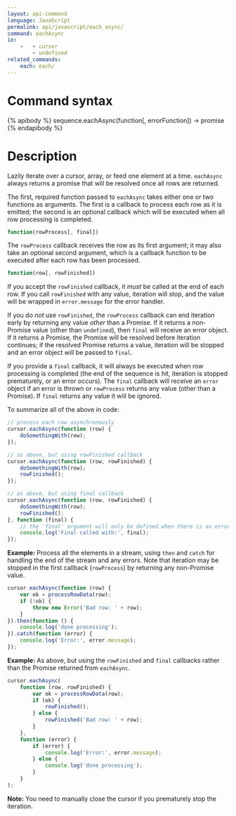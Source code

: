 ```yaml
---
layout: api-command
language: JavaScript
permalink: api/javascript/each_async/
command: eachAsync
io:
    -   - cursor
        - undefined
related_commands:
    each: each/
---
```


# Command syntax #

{% apibody %}
sequence.eachAsync(function[, errorFunction]) &rarr; promise
{% endapibody %}

# Description #

Lazily iterate over a cursor, array, or feed one element at a time. `eachAsync` always returns a promise that will be resolved once all rows are returned.

The first, required function passed to `eachAsync` takes either one or two functions as arguments. The first is a callback to process each row as it is emitted; the second is an optional callback which will be executed when all row processing is completed.

```js
function(rowProcess[, final])
```

The `rowProcess` callback receives the row as its first argument; it may also take an optional second argument, which is a callback function to be executed after each row has been processed.

```js
function(row[, rowFinished])
```

If you accept the `rowFinished` callback, it _must_ be called at the end of each row. If you call `rowFinished` with any value, iteration will stop, and the value will be wrapped in `error.message` for the error handler.

If you do _not_ use `rowFinished`, the `rowProcess` callback can end iteration early by returning any value _other_ than a Promise. If it returns a non-Promise value (other than `undefined`), then `final` will receive an error object. If it returns a Promise, the Promise will be resolved before iteration continues; if the resolved Promise returns a value, iteration will be stopped and an error object will be passed to `final`.

If you provide a `final` callback, it will always be executed when row processing is completed (the end of the sequence is hit, iteration is stopped prematurely, or an error occurs). The `final` callback will receive an `error` object if an error is thrown or `rowProcess` returns any value (other than a Promise). If `final` returns any value it will be ignored.

To summarize all of the above in code:

```js
// process each row asynchronously
cursor.eachAsync(function (row) {
    doSomethingWith(row);
});

// as above, but using rowFinished callback
cursor.eachAsync(function (row, rowFinished) {
    doSomethingWith(row);
    rowFinished();
});

// as above, but using final callback
cursor.eachAsync(function (row, rowFinished) {
    doSomethingWith(row);
    rowFinished();
}, function (final) {
    // the 'final' argument will only be defined when there is an error
    console.log('Final called with:', final);
});
```

__Example:__ Process all the elements in a stream, using `then` and `catch` for handling the end of the stream and any errors. Note that iteration may be stopped in the first callback (`rowProcess`) by returning any non-Promise value.

```js
cursor.eachAsync(function (row) {
    var ok = processRowData(row);
    if (!ok) {
        throw new Error('Bad row: ' + row);
    } 
}).then(function () {
    console.log('done processing'); 
}).catch(function (error) {
    console.log('Error:', error.message);
});
```

__Example:__ As above, but using the `rowFinished` and `final` callbacks rather than the Promise returned from `eachAsync`.

```js
cursor.eachAsync(
    function (row, rowFinished) {
        var ok = processRowData(row);
        if (ok) {
            rowFinished();
        } else {
            rowFinished('Bad row: ' + row);
        }
    },
    function (error) {
        if (error) {
            console.log('Error:', error.message);
        } else {
            console.log('done processing');
        }
    }
);
```

__Note:__ You need to manually close the cursor if you prematurely stop the iteration.
